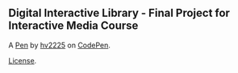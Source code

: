 Digital Interactive Library - Final Project for Interactive Media Course
---------------


A [Pen](https://codepen.io/hv2225/pen/KKQdEaB) by [hv2225](https://codepen.io/hv2225) on [CodePen](https://codepen.io).

[License](https://codepen.io/license/pen/KKQdEaB).